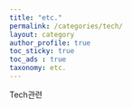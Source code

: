```yaml
---
title: "etc."
permalink: /categories/tech/
layout: category
author_profile: true
toc_sticky: true
toc_ads : true
taxonomy: etc.
---
```


Tech관련
